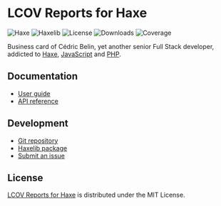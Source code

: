 # LCOV Reports for Haxe
![Haxe](https://flat.badgen.net/badge/haxe/%3E%3D4.2.0/green) ![Haxelib](https://flat.badgen.net/haxelib/v/cedx) ![License](https://flat.badgen.net/haxelib/license/cedx) ![Downloads](https://flat.badgen.net/haxelib/d/cedx) ![Coverage](https://flat.badgen.net/coveralls/c/bitbucket/cedx/card)

Business card of Cédric Belin, yet another senior Full Stack developer,
addicted to [Haxe](https://haxe.org), [JavaScript](https://developer.mozilla.org/en-US/docs/Web/JavaScript) and [PHP](https://www.php.net).

## Documentation
- [User guide](https://github.com/cedx/card/wiki)
- [API reference](https://cedx.github.io/card)

## Development
- [Git repository](https://github.com/cedx/card)
- [Haxelib package](https://lib.haxe.org/p/cedx)
- [Submit an issue](https://github.com/cedx/card/issues)

## License
[LCOV Reports for Haxe](https://github.com/cedx/card) is distributed under the MIT License.
